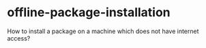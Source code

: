 # offline-package-installation
How to install a package on a machine which does not have internet access?
